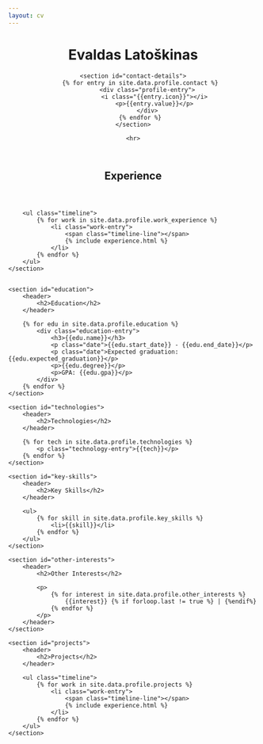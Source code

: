 ```yaml
---
layout: cv
---
```


<header>
    <h1>Evaldas Latoškinas</h1>

    <section id="contact-details">
        {% for entry in site.data.profile.contact %}
            <div class="profile-entry">
                <i class="{{entry.icon}}"></i>
                <p>{{entry.value}}</p>
            </div>
        {% endfor %}
    </section>

    <hr>
</header>

<main>
    <section id="work-experience">
        <header>
            <h2>Experience</h2>
        </header>

        <ul class="timeline">
            {% for work in site.data.profile.work_experience %}
                <li class="work-entry">
                    <span class="timeline-line"></span>
                    {% include experience.html %}
                </li>
            {% endfor %}
        </ul>
    </section>


    <section id="education">
        <header>
            <h2>Education</h2>
        </header>

        {% for edu in site.data.profile.education %}
            <div class="education-entry">
                <h3>{{edu.name}}</h3>
                <p class="date">{{edu.start_date}} - {{edu.end_date}}</p>
                <p class="date">Expected graduation: {{edu.expected_graduation}}</p>
                <p>{{edu.degree}}</p>
                <p>GPA: {{edu.gpa}}</p>
            </div>
        {% endfor %}
    </section>

    <section id="technologies">
        <header>
            <h2>Technologies</h2>
        </header>

        {% for tech in site.data.profile.technologies %}
            <p class="technology-entry">{{tech}}</p>
        {% endfor %}
    </section>

    <section id="key-skills">
        <header>
            <h2>Key Skills</h2>
        </header>

        <ul>
            {% for skill in site.data.profile.key_skills %}
                <li>{{skill}}</li>
            {% endfor %}
        </ul>
    </section>

    <section id="other-interests">
        <header>
            <h2>Other Interests</h2>

            <p>
                {% for interest in site.data.profile.other_interests %}
                    {{interest}} {% if forloop.last != true %} | {%endif%}
                {% endfor %}
            </p>
        </header>
    </section>

    <section id="projects">
        <header>
            <h2>Projects</h2>
        </header>

        <ul class="timeline">
            {% for work in site.data.profile.projects %}
                <li class="work-entry">
                    <span class="timeline-line"></span>
                    {% include experience.html %}
                </li>
            {% endfor %}
        </ul>
    </section>
</main>